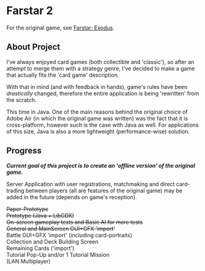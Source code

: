 # Farstar 2  
  
For the original game, see [Farstar: Exodus](https://github.com/Dark-Gran/Farstar-Exodus).  
  
## About Project  
  
I've always enjoyed card games (both collectible and 'classic'), so after an attempt to merge them with a strategy genre, I've decided to make a game that actually fits the 'card game' description.  
  
With that in mind (and with feedback in hands), game's rules have been _drastically_ changed, therefore the entire application is being 'rewritten' from the scratch.  
  
This time in Java. One of the main reasons behind the original choice of Adobe Air (in which the original game was written) was the fact that it is cross-platform, however such is the case with Java as well. For applications of this size, Java is also a more lightweight (performance-wise) solution.  
  
  
## Progress  
  
**_Current goal of this project is to create an 'offline version' of the original game._**  
  
Server Application with user registrations, matchmaking and direct card-trading between players (all are features of the original game) may be added in the future (depends on game's reception).
  
~~Paper-Prototype~~  
~~Prototype (Java + LibGDX)~~  
~~On-screen gameplay tests and Basic AI for more tests~~  
~~General and MainScreen GUI+GFX 'import'~~  
Battle GUI+GFX 'import' (including card-portraits)  
Collection and Deck Building Screen  
Remaining Cards ('import')  
Tutorial Pop-Up and/or 1 Tutorial Mission  
(LAN Multiplayer)  
  
